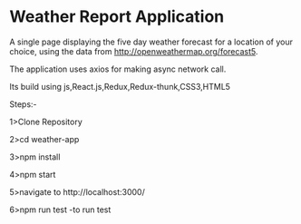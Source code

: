 # Weather Report Application
 A single page displaying the five day weather forecast for a location of your choice, using the data from http://openweathermap.org/forecast5.
 
The application uses axios for making async network call.

Its build using js,React.js,Redux,Redux-thunk,CSS3,HTML5


Steps:-

1>Clone Repository

2>cd weather-app

3>npm install

4>npm start

5>navigate to http://localhost:3000/

6>npm run test -to run test 
